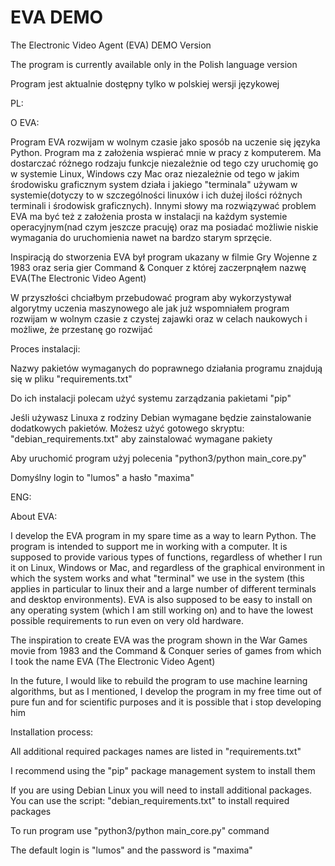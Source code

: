 # EVA DEMO
The Electronic Video Agent (EVA) DEMO Version


The program is currently available only in the Polish language version

Program jest aktualnie dostępny tylko w polskiej wersji językowej

PL:

O EVA:

Program EVA rozwijam w wolnym czasie jako sposób na uczenie się języka Python. Program ma z założenia wspierać mnie w pracy z komputerem. Ma dostarczać różnego rodzaju funkcje niezależnie od tego czy uruchomię go w systemie Linux, Windows czy Mac oraz niezależnie od tego w jakim środowisku graficznym system działa i jakiego "terminala" używam w systemie(dotyczy to w szczególności linuxów i ich dużej ilości różnych terminali i środowisk graficznych). Innymi słowy ma rozwiązywać problem EVA ma być też z założenia prosta w instalacji na każdym systemie operacyjnym(nad czym jeszcze pracuję) oraz ma posiadać możliwie niskie wymagania do uruchomienia nawet na bardzo starym sprzęcie.

Inspiracją do stworzenia EVA był program ukazany w filmie Gry Wojenne z 1983 oraz seria gier Command & Conquer z której zaczerpnąłem nazwę EVA(The Electronic Video Agent)

W przyszłości chciałbym przebudować program aby wykorzystywał algorytmy uczenia maszynowego ale jak już wspomniałem program rozwijam w wolnym czasie z czystej zajawki oraz w celach naukowych i możliwe, że przestanę go rozwijać

Proces instalacji:

Nazwy pakietów wymaganych do poprawnego działania programu znajdują się w pliku "requirements.txt"

Do ich instalacji polecam użyć systemu zarządzania pakietami "pip"

Jeśli używasz Linuxa z rodziny Debian wymagane będzie zainstalowanie dodatkowych pakietów. Możesz użyć gotowego skryptu: "debian_requirements.txt" aby zainstalować wymagane pakiety

Aby uruchomić program użyj polecenia "python3/python main_core.py"

Domyślny login to "lumos" a hasło "maxima"

ENG:

About EVA:

I develop the EVA program in my spare time as a way to learn Python. The program is intended to support me in working with a computer. It is supposed to provide various types of functions, regardless of whether I run it on Linux, Windows or Mac, and regardless of the graphical environment in which the system works and what "terminal" we use in the system (this applies in particular to linux their and a large number of different terminals and desktop environments). EVA is also supposed to be easy to install on any operating system (which I am still working on) and to have the lowest possible requirements to run even on very old hardware.

The inspiration to create EVA was the program shown in the War Games movie from 1983 and the Command & Conquer series of games from which I took the name EVA (The Electronic Video Agent)

In the future, I would like to rebuild the program to use machine learning algorithms, but as I mentioned, I develop the program in my free time out of pure fun and for scientific purposes and it is possible that i stop developing him

Installation process:

All additional required packages names are listed in "requirements.txt"

I recommend using the "pip" package management system to install them

If you are using Debian Linux you will need to install additional packages. You can use the script: "debian_requirements.txt" to install required packages

To run program use "python3/python main_core.py" command

The default login is "lumos" and the password is "maxima"
